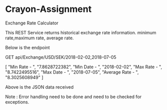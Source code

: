 # Crayon-Assignment
Exchange Rate Calculator

This REST Service returns historical exchange rate information.
minimum rate,maximum rate, average rate.

Below is the endpoint

GET api/Exchange/USD/SEK/2018-02-02,2018-07-05

[
    "Min Rate - ",
    "7.8628722382",
    "Min Date - ",
    "2018-02-02",
    "Max Rate - ",
    "8.7422495516",
    "Max Date - ",
    "2018-07-05",
    "Average Rate - ",
    "8.3025608949"
]

Above is the JSON data received

Note : Error handling need to be done and need to be checked for exceptions.
